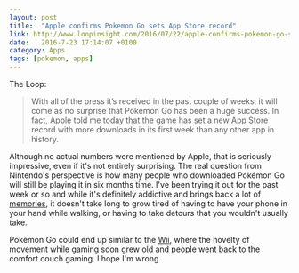 ```yaml
---
layout: post
title:  "Apple confirms Pokemon Go sets App Store record"
link: http://www.loopinsight.com/2016/07/22/apple-confirms-pokemon-go-sets-app-store-record/
date:   2016-7-23 17:14:07 +0100
category: Apps
tags: [pokemon, apps]
---
```


The Loop:

>With all of the press it’s received in the past couple of weeks, it will come as no surprise that Pokemon Go has been a huge success. In fact, Apple told me today that the game has set a new App Store record with more downloads in its first week than any other app in history.

Although no actual numbers were mentioned by Apple, that is seriously impressive, even if it's not entirely surprising. The real question from Nintendo's perspective is how many people who downloaded Pokémon Go will still be playing it in six months time. I've been trying it out for the past week or so and while it's definitely addictive and brings back a lot of [memories][pokered], it doesn't take long to grow tired of having to have your phone in your hand while walking, or having to take detours that you wouldn't usually take.

Pokémon Go could end up similar to the [Wii][wiiwiki], where the novelty of movement while gaming soon grew old and people went back to the comfort couch gaming. I hope I'm wrong.

[pokered]:https://en.wikipedia.org/wiki/Pok%C3%A9mon_Red_and_Blue
[wiiwiki]:https://en.wikipedia.org/wiki/Wii